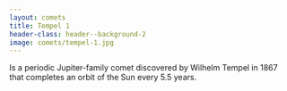 ```yaml
---
layout: comets
title: Tempel 1
header-class: header--background-2
image: comets/tempel-1.jpg
---
```


Is a periodic Jupiter-family comet discovered by Wilhelm Tempel in 1867 that completes an orbit of the Sun every 5.5 years.
